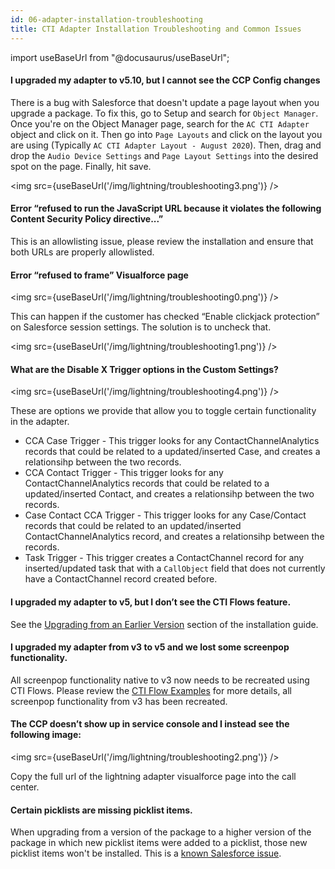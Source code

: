 ```yaml
---
id: 06-adapter-installation-troubleshooting
title: CTI Adapter Installation Troubleshooting and Common Issues
---
```


import useBaseUrl from "@docusaurus/useBaseUrl";

#### I upgraded my adapter to v5.10, but I cannot see the CCP Config changes

There is a bug with Salesforce that doesn't update a page layout when you upgrade a package. To fix this, go to Setup and search for `Object Manager`. Once you're on the Object Manager page, search for the `AC CTI Adapter` object and click on it. Then go into `Page Layouts` and click on the layout you are using (Typically `AC CTI Adapter Layout - August 2020`).  Then, drag and drop the `Audio Device Settings` and `Page Layout Settings` into the desired spot on the page. Finally, hit save.

<img src={useBaseUrl('/img/lightning/troubleshooting3.png')} />

#### Error “refused to run the JavaScript URL because it violates the following Content Security Policy directive...”

This is an allowlisting issue, please review the installation and ensure that both URLs are properly allowlisted.

#### Error “refused to frame” Visualforce page

<img src={useBaseUrl('/img/lightning/troubleshooting0.png')} />

This can happen if the customer has checked “Enable clickjack protection” on Salesforce session settings. The solution is to uncheck that. 

<img src={useBaseUrl('/img/lightning/troubleshooting1.png')} />

#### What are the Disable X Trigger options in the Custom Settings?

<img src={useBaseUrl('/img/lightning/troubleshooting4.png')} />

These are options we provide that allow you to toggle certain functionality in the adapter.
- CCA Case Trigger - This trigger looks for any ContactChannelAnalytics records that could be related to a updated/inserted Case, and creates a relationsihp between the two records.
- CCA Contact Trigger - This trigger looks for any ContactChannelAnalytics records that could be related to a updated/inserted Contact, and creates a relationsihp between the two records.
- Case Contact CCA Trigger - This trigger looks for any Case/Contact records that could be related to an updated/inserted ContactChannelAnalytics record, and creates a relationsihp between the records.
- Task Trigger - This trigger creates a ContactChannel record for any inserted/updated task that with a `CallObject` field that does not currently have a ContactChannel record created before.

#### I upgraded my adapter to v5, but I don’t see the CTI Flows feature.

See the [Upgrading from an Earlier Version](/docs/lightning/installation/05-upgrading-from-an-earlier-version) section of the installation guide.

#### I upgraded my adapter from v3 to v5 and we lost some screenpop functionality.

All screenpop functionality native to v3 now needs to be recreated using CTI Flows. Please review the [CTI Flow Examples](/docs/lightning/appendices/appendix-d-cti-flow-examples/01-cti-flow-examples) for more details, all screenpop functionality from v3 has been recreated.

#### The CCP doesn’t show up in service console and I instead see the following image:

<img src={useBaseUrl('/img/lightning/troubleshooting2.png')} />

Copy the full url of the lightning adapter visualforce page into the call center.

#### Certain picklists are missing picklist items.

When upgrading from a version of the package to a higher version of the package in which new picklist items were added to a picklist, those new picklist items won't be installed. This is a [known Salesforce issue](https://salesforce.stackexchange.com/questions/207367/i-have-a-managed-package-if-i-add-values-a-picklist-will-my-customers-get-it-o).
